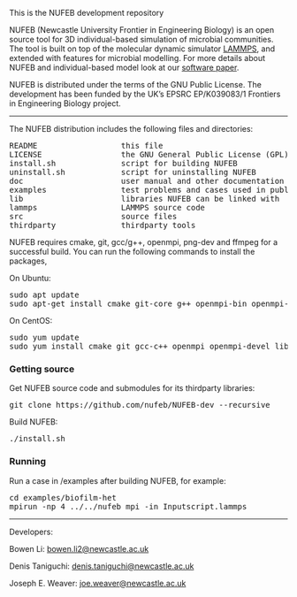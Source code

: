 This is the NUFEB development repository

NUFEB (Newcastle University Frontier in Engineering Biology) is an open source tool for 3D individual-based simulation of microbial communities.
The tool is built on top of the molecular dynamic simulator [LAMMPS](https://lammps.sandia.gov), and extended with features for microbial modelling. 
For more details about NUFEB and individual-based model look at our [software paper](https://journals.plos.org/ploscompbiol/article?id=10.1371/journal.pcbi.1007125).

NUFEB is distributed under the terms of the GNU Public License. The development has been funded by the UK’s EPSRC EP/K039083/1 Frontiers in Engineering Biology project.

---------------------------------------------------------------------------

The NUFEB distribution includes the following files and directories:
<pre>
README                  this file 
LICENSE                 the GNU General Public License (GPL)
install.sh              script for building NUFEB 
uninstall.sh            script for uninstalling NUFEB 
doc                     user manual and other documentation 
examples                test problems and cases used in publications 
lib                     libraries NUFEB can be linked with 
lammps                  LAMMPS source code
src                     source files 
thirdparty              thirdparty tools
</pre>

NUFEB requires cmake, git, gcc/g++, openmpi, png-dev and ffmpeg for a successful build.
You can run the following commands to install the packages, 

On Ubuntu:
<pre>
sudo apt update
sudo apt-get install cmake git-core g++ openmpi-bin openmpi-common libopenmpi-dev libpng-dev ffmpeg
</pre>

On CentOS:
<pre>
sudo yum update
sudo yum install cmake git gcc-c++ openmpi openmpi-devel libpng-dev ffmpeg
</pre>

### Getting source
Get NUFEB source code and submodules for its thirdparty libraries:
<pre>
git clone https://github.com/nufeb/NUFEB-dev --recursive
</pre>

Build NUFEB:
<pre>
./install.sh
</pre>

### Running
Run a case in /examples after building NUFEB, for example:
<pre>
cd examples/biofilm-het
mpirun -np 4 ../../nufeb_mpi -in Inputscript.lammps
</pre>

---------------------------------------------------------------------------
Developers:

Bowen Li: bowen.li2@newcastle.ac.uk

Denis Taniguchi: denis.taniguchi@newcastle.ac.uk

Joseph E. Weaver: joe.weaver@newcastle.ac.uk

